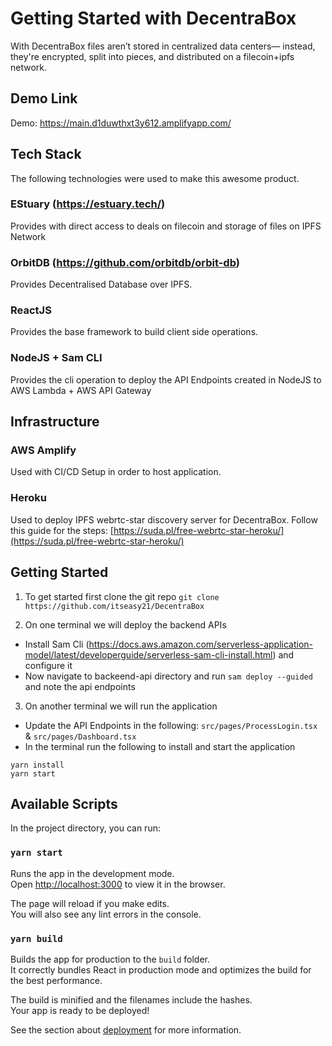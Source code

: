 # Getting Started with DecentraBox

With DecentraBox files aren’t stored in centralized data centers— instead, they're encrypted, split into pieces, and distributed on a filecoin+ipfs network.

## Demo Link

Demo: https://main.d1duwthxt3y612.amplifyapp.com/

## Tech Stack

The following technologies were used to make this awesome product.

### EStuary (https://estuary.tech/)
Provides with direct access to deals on filecoin and storage of files on IPFS Network

### OrbitDB (https://github.com/orbitdb/orbit-db)
Provides Decentralised Database over IPFS.

### ReactJS
Provides the base framework to build client side operations.

### NodeJS + Sam CLI
Provides the cli operation to deploy the API Endpoints created in NodeJS to AWS Lambda + AWS API Gateway

## Infrastructure

### AWS Amplify
Used with CI/CD Setup in order to host application.

### Heroku
Used to deploy IPFS webrtc-star discovery server for DecentraBox.
Follow this guide for the steps: [https://suda.pl/free-webrtc-star-heroku/](https://suda.pl/free-webrtc-star-heroku/)

## Getting Started

1. To get started first clone the git repo
```git clone https://github.com/itseasy21/DecentraBox```

2. On one terminal we will deploy the backend APIs
* Install Sam Cli (https://docs.aws.amazon.com/serverless-application-model/latest/developerguide/serverless-sam-cli-install.html) and configure it
* Now navigate to backeend-api directory and run `sam deploy --guided` and note the api endpoints

3. On another terminal we will run the application
* Update the API Endpoints in the following: `src/pages/ProcessLogin.tsx` & `src/pages/Dashboard.tsx`
* In the terminal run the following to install and start the application
```
yarn install
yarn start
```

## Available Scripts

In the project directory, you can run:

### `yarn start`

Runs the app in the development mode.\
Open [http://localhost:3000](http://localhost:3000) to view it in the browser.

The page will reload if you make edits.\
You will also see any lint errors in the console.

### `yarn build`

Builds the app for production to the `build` folder.\
It correctly bundles React in production mode and optimizes the build for the best performance.

The build is minified and the filenames include the hashes.\
Your app is ready to be deployed!

See the section about [deployment](https://facebook.github.io/create-react-app/docs/deployment) for more information.
